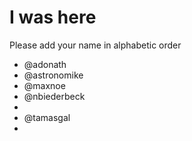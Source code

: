 # I was here

Please add your name in alphabetic order

* @adonath
* @astronomike
* @maxnoe
* @nbiederbeck
* 
* @tamasgal
*
